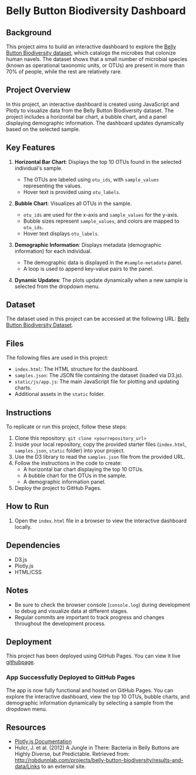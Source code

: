 # Belly Button Biodiversity Dashboard

## Background
This project aims to build an interactive dashboard to explore the [Belly Button Biodiversity dataset](http://robdunnlab.com/projects/belly-button-biodiversity/), which catalogs the microbes that colonize human navels. The dataset shows that a small number of microbial species (known as operational taxonomic units, or OTUs) are present in more than 70% of people, while the rest are relatively rare.

## Project Overview
In this project, an interactive dashboard is created using JavaScript and Plotly to visualize data from the Belly Button Biodiversity dataset. The project includes a horizontal bar chart, a bubble chart, and a panel displaying demographic information. The dashboard updates dynamically based on the selected sample.

## Key Features
1. **Horizontal Bar Chart**: Displays the top 10 OTUs found in the selected individual's sample.
    - The OTUs are labeled using `otu_ids`, with `sample_values` representing the values.
    - Hover text is provided using `otu_labels`.

2. **Bubble Chart**: Visualizes all OTUs in the sample.
    - `otu_ids` are used for the x-axis and `sample_values` for the y-axis.
    - Bubble sizes represent `sample_values`, and colors are mapped to `otu_ids`.
    - Hover text displays `otu_labels`.

3. **Demographic Information**: Displays metadata (demographic information) for each individual.
    - The demographic data is displayed in the `#sample-metadata` panel.
    - A loop is used to append key-value pairs to the panel.

4. **Dynamic Updates**: The plots update dynamically when a new sample is selected from the dropdown menu.

## Dataset
The dataset used in this project can be accessed at the following URL: [Belly Button Biodiversity Dataset](https://static.bc-edx.com/data/dl-1-2/m14/lms/starter/samples.json).

## Files
The following files are used in this project:
- `index.html`: The HTML structure for the dashboard.
- `samples.json`: The JSON file containing the dataset (loaded via D3.js).
- `static/js/app.js`: The main JavaScript file for plotting and updating charts.
- Additional assets in the `static` folder.

## Instructions
To replicate or run this project, follow these steps:
1. Clone this repository: `git clone <yourrepository_url>`
2. Inside your local repository, copy the provided starter files (`index.html`, `samples.json`, `static` folder) into your project.
3. Use the D3 library to read the `samples.json` file from the provided URL.
4. Follow the instructions in the code to create:
    - A horizontal bar chart displaying the top 10 OTUs.
    - A bubble chart for the OTUs in the sample.
    - A demographic information panel.
5. Deploy the project to GitHub Pages.

## How to Run
1. Open the `index.html` file in a browser to view the interactive dashboard locally.

## Dependencies
- D3.js
- Plotly.js
- HTML/CSS

## Notes
- Be sure to check the browser console (`console.log`) during development to debug and visualize data at different stages.
- Regular commits are important to track progress and changes throughout the development process.

## Deployment
This project has been deployed using GitHub Pages. You can view it live [githubpage](https://elenaz93.github.io/belly-button-challenge/).

### App Successfully Deployed to GitHub Pages
The app is now fully functional and hosted on GitHub Pages. You can explore the interactive dashboard, view the top 10 OTUs, bubble charts, and demographic information dynamically by selecting a sample from the dropdown menu.

## Resources
- [Plotly.js Documentation](https://plotly.com/javascript/)
- Hulcr, J. et al. (2012) A Jungle in There: Bacteria in Belly Buttons are Highly Diverse, but Predictable. Retrieved from: http://robdunnlab.com/projects/belly-button-biodiversity/results-and-data/Links to an external site.
